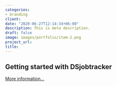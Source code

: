 ```yaml
---
categories:
- branding
client: 
date: "2020-06-27T12:14:34+06:00"
description: This is meta description.
draft: false
image: images/portfolio/item-2.png
project_url: 
title: 
---
```


## Getting started with DSjobtracker

[More information...](https://thiyangt.github.io/DSjobtracker/articles/DSjobtracker.html)




